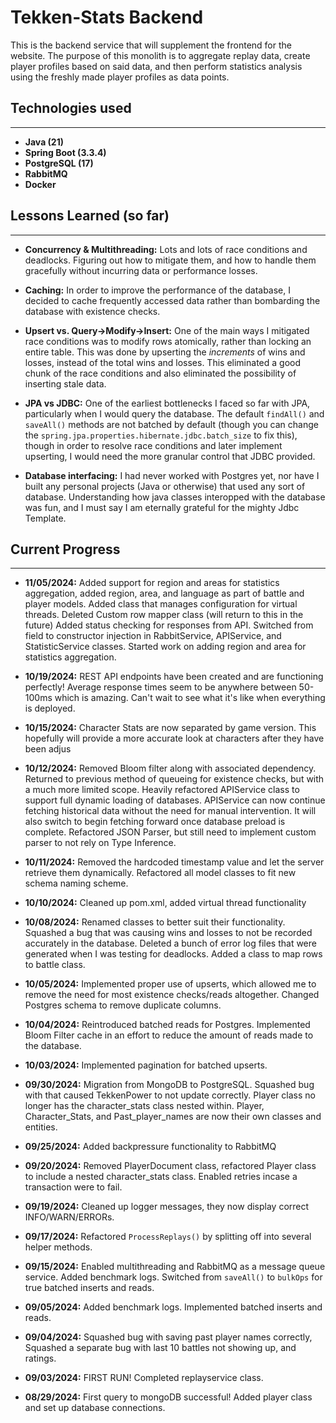 
# Tekken-Stats Backend

This is the backend service that will supplement the frontend for the website. The purpose of this monolith is to aggregate replay data, create player profiles based on said data, and then perform statistics analysis using the freshly made player profiles as data points.

## Technologies used
* **
* **Java (21)**
* **Spring Boot (3.3.4)**
* **PostgreSQL (17)**
* **RabbitMQ**
* **Docker**



## Lessons Learned (so far)
* **
* **Concurrency & Multithreading:** Lots and lots of race conditions and deadlocks. Figuring out how to mitigate them, and how to handle them gracefully without incurring data or performance losses.


* **Caching:** In order to improve the performance of the database, I decided to cache frequently accessed data rather than bombarding the database with existence checks.


* **Upsert vs. Query->Modify->Insert:** One of the main ways I mitigated race conditions was to modify rows atomically, rather than locking an entire table. This was done by upserting the *increments* of wins and losses, instead of the total wins and losses. This eliminated a good chunk of the race conditions and also eliminated the possibility of inserting stale data.


* **JPA vs JDBC:** One of the earliest bottlenecks I faced so far with JPA, particularly when I would query the database. The default `findAll()` and `saveAll()` methods are not batched by default (though you can change the `spring.jpa.properties.hibernate.jdbc.batch_size` to fix this), though in order to resolve race conditions and later implement upserting, I would need the more granular control that JDBC provided.


* **Database interfacing:** I had never worked with Postgres yet, nor have I built any personal projects (Java or otherwise) that used any sort of database. Understanding how java classes interopped with the database was fun, and I must say I am eternally grateful for the mighty Jdbc Template.




## Current Progress
* **
* **11/05/2024:** Added support for region and areas for statistics aggregation, added region, area, and language as part of battle and player models. Added class that manages configuration for virtual threads. Deleted Custom row mapper class (will return to this in the future) Added status checking for responses from API. Switched from field to constructor injection in RabbitService, APIService, and StatisticService classes. Started work on adding region and area for statistics aggregation.

  
* **10/19/2024:** REST API endpoints have been created and are functioning perfectly! Average response times seem to be anywhere between 50-100ms which is amazing. Can't wait to see what it's like when everything is deployed.


* **10/15/2024:** Character Stats are now separated by game version. This hopefully will provide a more accurate look at characters after they have been adjus


* **10/12/2024:** Removed Bloom filter along with associated dependency. Returned to previous method of queueing for existence checks, but with a much more limited scope. Heavily refactored APIService class to support full dynamic loading of databases. APIService can now continue fetching historical data without the need for manual intervention. It will also switch to begin fetching forward once database preload is complete. Refactored JSON Parser, but still need to implement custom parser to not rely on Type Inference.


* **10/11/2024:** Removed the hardcoded timestamp value and let the server retrieve them dynamically. Refactored all model classes to fit new schema naming scheme.


* **10/10/2024:** Cleaned up pom.xml, added virtual thread functionality


* **10/08/2024:** Renamed classes to better suit their functionality. Squashed a bug that was causing wins and losses to not be recorded accurately in the database. Deleted a bunch of error log files that were generated when I was testing for deadlocks. Added a class to map rows to battle class.


* **10/05/2024:** Implemented proper use of upserts, which allowed me to remove the need for most existence checks/reads altogether. Changed Postgres schema to remove duplicate columns.


* **10/04/2024:** Reintroduced batched reads for Postgres. Implemented Bloom Filter cache in an effort to reduce the amount of reads made to the database.


* **10/03/2024:** Implemented pagination for batched upserts.


* **09/30/2024:** Migration from MongoDB to PostgreSQL. Squashed bug with that caused TekkenPower to not update correctly. Player class no longer has the character_stats class nested within. Player, Character_Stats, and Past_player_names are now their own classes and entities.


* **09/25/2024:** Added backpressure functionality to RabbitMQ


* **09/20/2024:** Removed PlayerDocument class, refactored Player class to include a nested character_stats class. Enabled retries incase a transaction were to fail.


* **09/19/2024:** Cleaned up logger messages, they now display correct INFO/WARN/ERRORs.


* **09/17/2024:** Refactored `ProcessReplays()` by splitting off into several helper methods.


* **09/15/2024:** Enabled multithreading and RabbitMQ as a message queue service. Added benchmark logs. Switched from `saveAll()` to `bulkOps` for true batched inserts and reads.


* **09/05/2024:** Added benchmark logs. Implemented batched inserts and reads.


* **09/04/2024:** Squashed bug with saving past player names correctly, Squashed a separate bug with last 10 battles not showing up, and ratings.


* **09/03/2024:** FIRST RUN! Completed replayservice class.


* **08/29/2024:** First query to mongoDB successful! Added player class and set up database connections. 



